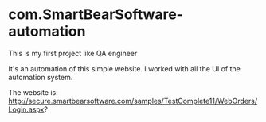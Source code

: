# com.SmartBearSoftware-automation

This is my first project like QA engineer

It's an automation of this simple website.
I worked with all the UI of the automation system.

The website is:
http://secure.smartbearsoftware.com/samples/TestComplete11/WebOrders/Login.aspx?
